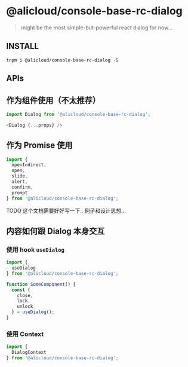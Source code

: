 # @alicloud/console-base-rc-dialog

> might be the most simple-but-powerful react dialog for now...

## INSTALL

```shell
tnpm i @alicloud/console-base-rc-dialog -S
```

## APIs

## 作为组件使用（不太推荐）

```typescript jsx
import Dialog from '@alicloud/console-base-rc-dialog';

<Dialog {...props} />
```

## 作为 Promise 使用

```typescript
import {
  openIndirect,
  open,
  slide,
  alert,
  confirm,
  prompt
} from '@alicloud/console-base-rc-dialog';
```

TODO 这个文档需要好好写一下.. 例子和设计思想...

## 内容如何跟 Dialog 本身交互

### 使用 hook `useDialog`

```typescript
import {
  useDialog
} from '@alicloud/console-base-rc-dialog';

function SomeComponent() {
  const {
    close,
    lock,
    unlock
  } = useDialog();
}
```

### 使用 Context

```typescript
import {
  DialogContext
} from '@alicloud/console-base-rc-dialog';
```
